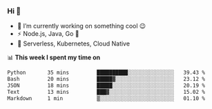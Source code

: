 ### Hi 👋

<!--
**nodejh/nodejh** is a ✨ _special_ ✨ repository because its `README.md` (this file) appears on your GitHub profile.

Here are some ideas to get you started:

- 🔭 I’m currently working on ...
- 🌱 I’m currently learning ...
- 👯 I’m looking to collaborate on ...
- 🤔 I’m looking for help with ...
- 💬 Ask me about ...
- 📫 How to reach me: ...
- 😄 Pronouns: ...
- ⚡ Fun fact: ...
-->

- 🔭 I’m currently working on something cool :wink:
- ⚡ Node.js, Java, Go :thought_balloon:
- 🤖 Serverless, Kubernetes, Cloud Native

📊 **This week I spent my time on**

<!--START_SECTION:waka-->

```txt
Python       35 mins         ██████████░░░░░░░░░░░░░░░   39.43 %
Bash         20 mins         █████▓░░░░░░░░░░░░░░░░░░░   23.12 %
JSON         18 mins         █████░░░░░░░░░░░░░░░░░░░░   20.19 %
Text         13 mins         ███▓░░░░░░░░░░░░░░░░░░░░░   15.02 %
Markdown     1 min           ▒░░░░░░░░░░░░░░░░░░░░░░░░   01.10 %
```

<!--END_SECTION:waka-->


<!--
:traffic_light: **Visitors**

![visitors](https://visitor-badge.glitch.me/badge?page_id=nodejh.nodejh)
-->
